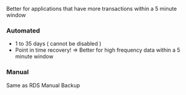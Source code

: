 Better for applications that have more transactions within a 5 minute window

### Automated
- 1 to 35 days ( cannot be disabled )
- Point in time recovery! 
  => Better for high frequency data within a 5 minute window

### Manual

Same as RDS Manual Backup
